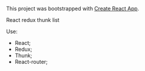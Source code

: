 This project was bootstrapped with [Create React App](https://github.com/facebook/create-react-app).

React redux thunk list

Use:

- React;
- Redux;
- Thunk;
- React-router;
